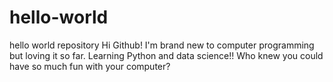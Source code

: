 # hello-world
hello world repository
Hi Github!
I'm brand new to computer programming but loving it so far. Learning Python and data science!!
Who knew you could have so much fun with your computer?
